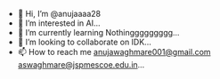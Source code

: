 - 👋 Hi, I’m @anujaaaa28
- 👀 I’m interested in AI...
- 🌱 I’m currently learning Nothinggggggggg...
- 💞️ I’m looking to collaborate on IDK...
- 📫 How to reach me anujawaghmare001@gmail.com
                      aswaghmare@jspmescoe.edu.in...

<!---
anujaaaa28/anujaaaa28 is a ✨ special ✨ repository because its `README.md` (this file) appears on your GitHub profile.
You can click the Preview link to take a look at your changes.
--->
